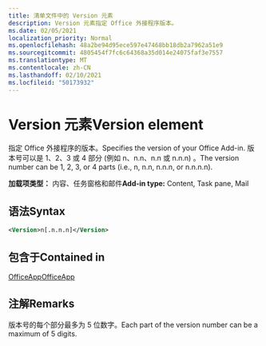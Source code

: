 ```yaml
---
title: 清单文件中的 Version 元素
description: Version 元素指定 Office 外接程序版本。
ms.date: 02/05/2021
localization_priority: Normal
ms.openlocfilehash: 48a2be94d95ece597e47468bb18db2a7962a51e9
ms.sourcegitcommit: 4805454f7fc6c64368a35d014e24075faf3e7557
ms.translationtype: MT
ms.contentlocale: zh-CN
ms.lasthandoff: 02/10/2021
ms.locfileid: "50173932"
---
```

# <a name="version-element"></a><span data-ttu-id="ca3b0-103">Version 元素</span><span class="sxs-lookup"><span data-stu-id="ca3b0-103">Version element</span></span>

<span data-ttu-id="ca3b0-104">指定 Office 外接程序的版本。</span><span class="sxs-lookup"><span data-stu-id="ca3b0-104">Specifies the version of your Office Add-in.</span></span> <span data-ttu-id="ca3b0-105">版本号可以是 1、2、3 或 4 部分 (例如 n、n.n、n.n 或 n.n.n) 。</span><span class="sxs-lookup"><span data-stu-id="ca3b0-105">The version number can be 1, 2, 3, or 4 parts (i.e., n, n.n, n.n.n, or n.n.n.n).</span></span>

<span data-ttu-id="ca3b0-106">**加载项类型：** 内容、任务窗格和邮件</span><span class="sxs-lookup"><span data-stu-id="ca3b0-106">**Add-in type:** Content, Task pane, Mail</span></span>

## <a name="syntax"></a><span data-ttu-id="ca3b0-107">语法</span><span class="sxs-lookup"><span data-stu-id="ca3b0-107">Syntax</span></span>

```XML
<Version>n[.n.n.n]</Version>
```

## <a name="contained-in"></a><span data-ttu-id="ca3b0-108">包含于</span><span class="sxs-lookup"><span data-stu-id="ca3b0-108">Contained in</span></span>

[<span data-ttu-id="ca3b0-109">OfficeApp</span><span class="sxs-lookup"><span data-stu-id="ca3b0-109">OfficeApp</span></span>](officeapp.md)

## <a name="remarks"></a><span data-ttu-id="ca3b0-110">注解</span><span class="sxs-lookup"><span data-stu-id="ca3b0-110">Remarks</span></span>

<span data-ttu-id="ca3b0-111">版本号的每个部分最多为 5 位数字。</span><span class="sxs-lookup"><span data-stu-id="ca3b0-111">Each part of the version number can be a maximum of 5 digits.</span></span>
